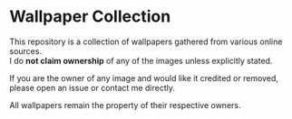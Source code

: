 # Wallpaper Collection

This repository is a collection of wallpapers gathered from various online sources.  
I do **not claim ownership** of any of the images unless explicitly stated.  

If you are the owner of any image and would like it credited or removed,  
please open an issue or contact me directly.

All wallpapers remain the property of their respective owners.
